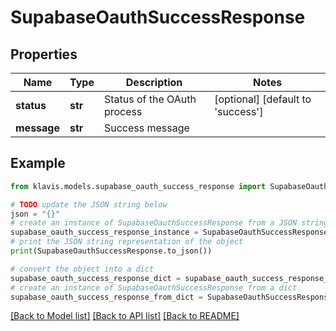 # SupabaseOauthSuccessResponse


## Properties

Name | Type | Description | Notes
------------ | ------------- | ------------- | -------------
**status** | **str** | Status of the OAuth process | [optional] [default to 'success']
**message** | **str** | Success message | 

## Example

```python
from klavis.models.supabase_oauth_success_response import SupabaseOauthSuccessResponse

# TODO update the JSON string below
json = "{}"
# create an instance of SupabaseOauthSuccessResponse from a JSON string
supabase_oauth_success_response_instance = SupabaseOauthSuccessResponse.from_json(json)
# print the JSON string representation of the object
print(SupabaseOauthSuccessResponse.to_json())

# convert the object into a dict
supabase_oauth_success_response_dict = supabase_oauth_success_response_instance.to_dict()
# create an instance of SupabaseOauthSuccessResponse from a dict
supabase_oauth_success_response_from_dict = SupabaseOauthSuccessResponse.from_dict(supabase_oauth_success_response_dict)
```
[[Back to Model list]](../README.md#documentation-for-models) [[Back to API list]](../README.md#documentation-for-api-endpoints) [[Back to README]](../README.md)


